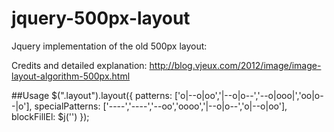 jquery-500px-layout
===================

Jquery implementation of the old 500px layout:

Credits and detailed explanation:
http://blog.vjeux.com/2012/image/image-layout-algorithm-500px.html

##Usage
$(".layout").layout({
    patterns: ['o|--o|oo','|--o|o--','--o|ooo|','oo|o--|o'],
    specialPatterns: ['----','----','--oo','oooo','|--o|o--','o|--o|oo'],
        blockFillEl: $j('<i class="fill"></i>')
});
